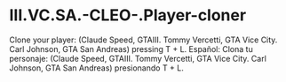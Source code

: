 # III.VC.SA.-CLEO-.Player-cloner
Clone your player: (Claude Speed, GTAIII. Tommy Vercetti, GTA Vice City. Carl Johnson, GTA San Andreas) pressing T + L. Español: Clona tu personaje: (Claude Speed, GTAIII. Tommy Vercetti, GTA Vice City. Carl Johnson, GTA San Andreas) presionando T + L.
